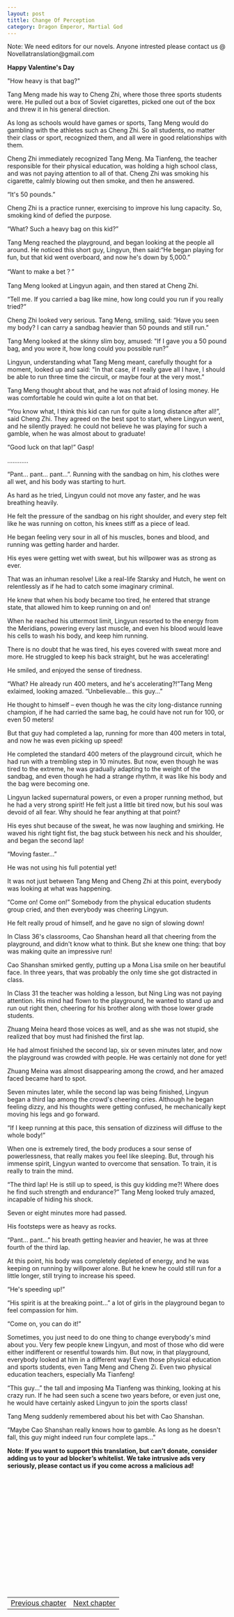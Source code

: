 ```yaml
---
layout: post
tittle: Change Of Perception
category: Dragon Emperor, Martial God
---
```

<p>Note: We need editors for our novels. Anyone intrested please contact us @ Novellatranslation@gmail.com</p> 

<p><strong>Happy Valentine's Day</strong></p>

<p>"How heavy is that bag?"</p>

<p>Tang Meng made his way to Cheng Zhi, where those three sports students were. He pulled out a box of Soviet cigarettes, picked one out of the box and threw it in his general direction.</p>
<!--more-->

<p>As long as schools would have games or sports, Tang Meng would do gambling with the athletes such as Cheng Zhi. So all students, no matter their class or sport, recognized them, and all were in good relationships with them.</p>

<p>Cheng Zhi immediately recognized Tang Meng. Ma Tianfeng, the teacher responsible for their physical education, was holding a high school class, and was not paying attention to all of that. Cheng Zhi was smoking his cigarette, calmly blowing <gs id="0b3f546a-2de1-461b-b0be-e2e361238630" ginger_software_uiphraseguid="ac6de559-82c4-4dce-b645-6bd51a6dbac6" >out then</gs> smoke, and then he answered.</p>

<p>“It's 50 pounds.”</p>

<p>Cheng Zhi is a practice runner, exercising to improve his lung capacity. So, smoking kind of defied the purpose.</p>

<p>“What? Such a heavy bag on this kid?”</p>

<p>Tang Meng reached the playground, and began looking at the people all around. He noticed this short guy, Lingyun, then said:“He began playing for fun, but that kid went overboard, and now he's down by 5,000.”</p>

<p>“Want to make a bet<gs id="1572473a-168d-424d-892e-9efd950f813c" ginger_software_uiphraseguid="19f691ff-e1ea-44c2-9125-cf0efcaae685" >？</gs>”</p>

<p>Tang Meng looked at Lingyun again, and then stared at Cheng Zhi.</p>

<p>“Tell me. If you carried a bag like mine, how long could you run if you really tried?”</p>

<p>Cheng Zhi looked very serious. Tang Meng, smiling, said: “Have you seen my body? I can carry a sandbag heavier than 50 pounds and still run.”</p>

<p>Tang Meng<a name="noHighlight_0.6750270971653786"></a> <a name="ouHighlight__2_2TO10_15"></a>looked at<a name="noHighlight_0.17197015005075167"></a> the <a name="ouHighlight__6_6TO24_29"></a>skinny<a name="noHighlight_0.7759521068215823"></a> <a name="ouHighlight__11_12TO31_34"></a>slim<a name="noHighlight_0.9117501441525137"></a> <a name="noHighlight_0.31503660635862474"></a>boy,<a name="noHighlight_0.7049460997692554"></a> <a name="noHighlight_0.8537452902451644"></a>amused:<a name="noHighlight_0.6919351491212934"></a> <a name="ouHighlight__22_22TO56_56"></a>"If<a name="noHighlight_0.37979971730608997"></a> I <a name="ouHighlight__25_25TO62_65"></a>gave<a name="noHighlight_0.9547250996573271"></a> <a name="ouHighlight__26_26TO67_69"></a>you<a name="noHighlight_0.7732363511094034"></a> <a name="ouHighlight__27_27TO71_71"></a>a<a name="noHighlight_0.26964588787942"></a> 50<a name="noHighlight_0.36108197894307315"></a> <a name="noHighlight_0.9259276504882172"></a>pound bag,<a name="noHighlight_0.7303051792422051"></a> <a name="ouHighlight__41_41TO80_82"></a>and you wore it, how long could you possible run?”</p>

<p><a name="noHighlight_0.5796552083728447"></a>Lingyun, understanding what Tang Meng meant,<a name="noHighlight_0.8772052025817045"></a> <a name="ouHighlight__12_13TO52_60"></a>carefully<a name="noHighlight_0.7105490992526655"></a> <a name="ouHighlight__14_14TO62_68"></a>thought<a name="noHighlight_0.3203712876058388"></a> for <a name="ouHighlight__15_15TO74_74"></a>a<a name="noHighlight_0.46595863383447966"></a> <a name="ouHighlight__16_16TO76_81"></a>moment<a name="noHighlight_0.8122377715762729"></a>,<a name="noHighlight_0.2667423362506982"></a> <a name="ouHighlight__18_19TO84_89"></a>looked up<a name="noHighlight_0.6728639315229084"></a> and <a name="ouHighlight__20_20TO98_101"></a>said<a name="noHighlight_0.1864798745441596"></a>:<a name="noHighlight_0.3754969552944798"></a> <a name="ouHighlight__22_22TO104_104"></a>"<a name="noHighlight_0.623036774581444"></a>In that case,<a name="noHighlight_0.9945257911946589"></a> <a name="ouHighlight__31_31TO125_125"></a>if I really gave all I have, I should be able to run three time the circuit, or maybe four at the very most<a name="noHighlight_0.6672742139910357"></a>.”</p>

<p><a name="ouHighlight__0_1TO0_3"></a>Tang Meng<a name="noHighlight_0.2720536906305667"></a> thought about that, <a name="noHighlight_0.04031238267859094"></a>and he was not afraid of losing money. He was comfortable he could win <a name="noHighlight_0.024216975433326904"></a>quite a lot on that bet.</p>

<p>“You know what, I think this kid can run for quite a long distance after all!”, said Cheng Zhi. They agreed on the best spot to start, where Lingyun went, and he silently prayed: he could not believe he was playing for such a gamble, when he was almost about to graduate!</p>

<p>“Good luck on that lap!” Gasp!</p>

<p>…………</p>

<p>“Pant... pant... pant...”. Running with the sandbag on him, his clothes were all wet, and his body was starting to hurt.</p>

<p>As hard as he tried, Lingyun could not move any faster, and he was breathing heavily.</p>

<p>He felt the pressure of the sandbag on his right shoulder, and every step felt like he was running on cotton, his knees stiff as a piece of lead.</p>

<p>He began feeling very sour in all of his muscles, bones and blood, and running was getting harder and harder.</p>

<p>His eyes were getting wet with sweat, but his willpower was as strong as ever.</p>

<p>That was an inhuman resolve! Like a real-life Starsky and Hutch, he went on relentlessly as if he had to catch some imaginary criminal.</p>

<p>He knew that when his body became too tired, he entered that strange state, that allowed him to keep running on and on!</p>

<p>When he reached his uttermost limit, Lingyun resorted to the energy from the Meridians, powering every last muscle, and even his blood would leave his cells to wash his body, and keep him running.</p>

<p><a name="ouHighlight__0_3TO0_4"></a>There is no doubt that<a name="noHighlight_0.07372611743649193"></a> <a name="ouHighlight__4_4TO23_24"></a>he<a name="noHighlight_0.8994635925384434"></a> <a name="ouHighlight__5_5TO26_28"></a>was<a name="noHighlight_0.3300892057567131"></a> <a name="ouHighlight__6_6TO30_34"></a>tired<a name="noHighlight_0.9359188090992364"></a>,<a name="noHighlight_0.6570255081219615"></a> <a name="ouHighlight__9_9TO37_39"></a>his<a name="noHighlight_0.7276856635273579"></a> <a name="ouHighlight__15_16TO41_44"></a>eyes<a name="noHighlight_0.5025883380453694"></a> <a name="ouHighlight__10_11TO46_52"></a>covered with<a name="noHighlight_0.9966918243562168"></a> <a name="ouHighlight__12_13TO59_63"></a>sweat<a name="noHighlight_0.9574561643884213"></a> <a name="ouHighlight__21_21TO71_72"></a>more and more<a name="noHighlight_0.9563403238771152"></a>.<a name="noHighlight_0.8307773543793031"></a><a name="ouHighlight__28_28TO97_98"></a> <a name="noHighlight_0.9653323351520477"></a>He <a name="ouHighlight__29_30TO100_108"></a>struggled to<a name="noHighlight_0.5751623281253717"></a> <a name="noHighlight_0.9010123500627761"></a>keep his back straight, but he was accelerating<a name="noHighlight_0.3795015365539467"></a>!</p>

<p>He smiled, and enjoyed the sense of tiredness.</p>

<p>“What? He already run 400 meters, and he's accelerating?!”Tang Meng exlaimed, looking amazed. “Unbelievable... this guy...”</p>

<p>He thought to himself – even though he was the city long-distance running champion, if he had carried the same bag, he could have not run for 100, or even 50 meters!</p>

<p>But that guy had completed a lap, running for more than 400 meters in total, and now he was even picking up speed!</p>

<p>He completed the standard 400 meters of the playground circuit, which he had run with a trembling step in 10 minutes. But now, even though he was tired to the extreme, he was gradually adapting to the weight of the sandbag, and even though he had a strange rhythm, it was like his body and the bag were becoming one.</p>

<p>Lingyun lacked supernatural powers, or even a proper running method, but he had a very strong spirit! He felt just a little bit tired now, but his soul was devoid of all fear. Why should he fear anything at that point?</p>

<p><a name="ouHighlight__2_3TO0_3"></a>His eyes shut because of the sweat, he was now laughing and smirking. He waved his right tight fist, the bag stuck between his neck and his shoulder, and began the second lap<a name="noHighlight_0.27414490787034806"></a>!</p>

<p>“Moving faster...”</p>

<p>He was not using his full potential yet!</p>

<p>It was not just between Tang Meng and Cheng Zhi at this point, everybody was looking at what was happening.</p>

<p>“Come on! Come on!” Somebody from the physical education students group cried, and then everybody was cheering Lingyun.</p>

<p>He felt really proud of himself, and he gave no sign of slowing down!</p>

<p>In Class 36's classrooms, Cao Shanshan heard all that cheering from the playground, and didn't know what to think. But she knew one thing: that boy was making quite an impressive run!</p>

<p>Cao Shanshan smirked gently, putting up a Mona Lisa smile on her beautiful face. In three years, that was probably the only time she got distracted in class.</p>

<p>In Class 31 the teacher was holding a lesson, but Ning Ling was not paying attention. His mind had flown to the playground, he wanted to stand up and run out right then, cheering for his brother along with those lower grade students.</p>

<p>Zhuang Meina heard those voices as well, and as she was not stupid, she realized that boy must had finished the first lap.</p>

<p>He had almost finished the second lap, six or seven minutes later, and now the playground was crowded with people. He was certainly not done for yet!</p>

<p>Zhuang Meina was almost disappearing among the crowd, and her amazed faced became hard to spot.</p>

<p>Seven minutes later, while the second lap was being finished, Lingyun began a third lap among the crowd's cheering cries. Although he began feeling dizzy, and his thoughts were getting confused, he mechanically kept moving his legs and go forward.</p>

<p>“If I keep running at this pace, this sensation of dizziness will diffuse to the whole body!”</p>

<p>When one is extremely tired, the body produces a sour sense of powerlessness, that really makes you feel like sleeping. But, through his immense spirit, Lingyun wanted to overcome that sensation. To train, it is really to train the mind.</p>

<p>“The third lap! He is still up to speed, is this guy kidding me?! Where does he find such strength and endurance?” Tang Meng looked truly amazed, incapable of hiding his shock.</p>

<p>Seven or eight minutes more had passed.</p>

<p>His footsteps were as heavy as rocks.</p>

<p>“Pant... pant...” his breath getting heavier and heavier, he was at three fourth of the third lap.</p>

<p>At this point, his body was completely depleted of energy, and he was keeping on running by willpower alone. But he knew he could still run for a little longer, still trying to increase his speed.</p>

<p>“He's speeding up!”</p>

<p>“His spirit is at the breaking point...” a lot of girls in the playground began to feel compassion for him.</p>

<p>“Come on, you can do it!”</p>

<p>Sometimes, you just need to do one thing to change everybody's mind about you. Very few people knew Lingyun, and most of those who did were either indifferent or resentful towards him. But now, in that playground, everybody looked at him in a different way! Even those physical education and sports students, even Tang Meng and Cheng Zi. Even two physical education teachers, especially Ma Tianfeng!</p>

<p>“This guy...” the tall and imposing Ma Tianfeng was thinking, looking at his crazy run. If he had seen such a scene two years before, or even just one, he would have certainly asked Lingyun to join the sports class!</p>

<p>Tang Meng suddenly remembered about his bet with Cao Shanshan.</p>

<p>“Maybe Cao Shanshan really knows how to gamble. As long as he doesn't fall, this guy might indeed run four complete laps...”</p>
<p><strong>Note: If you want to support this translation, but can’t donate, consider adding us to your ad blocker’s whitelist. We take intrusive ads very seriously, please contact us if you come across a malicious ad!</strong></p>
<style>
  .adboxes{
    display: inline-block;
    height:260px;
    width: 49%;
  }
  
  @media (max-width:400px){
   .adboxes{
     display: block;
     height:260px;
     width: 100%;
    }
  }
</style>


<div class="adboxes">
<script async src="//pagead2.googlesyndication.com/pagead/js/adsbygoogle.js"></script>
<!-- buttom 1 -->
<ins class="adsbygoogle"
    style="display:block;height:260px"
    data-ad-client="ca-pub-5308237299920427"
    data-ad-slot="5485694392"></ins>
<script>(adsbygoogle = window.adsbygoogle || []).push({});</script>
</div>
<div class="adboxes">
<script async src="//pagead2.googlesyndication.com/pagead/js/adsbygoogle.js"></script>
<!-- buttom 2 -->
<ins class="adsbygoogle"
    style="display:block;height:260px"
    data-ad-client="ca-pub-5308237299920427"
    data-ad-slot="6962427591"></ins>
<script>(adsbygoogle = window.adsbygoogle || []).push({});</script>
</div>




<table style="border:none">
  <tr>
    <td style="text-align:left">
      <a href="http://novellatranslation.com/Chapter-10-Gambling">Previous chapter</a>
    </td>
    <td style="text-align:right">
      <a href="http://novellatranslation.com/Chapter-12-A-True-Man!">Next chapter</a>
    </td>
  </tr>
</table>
